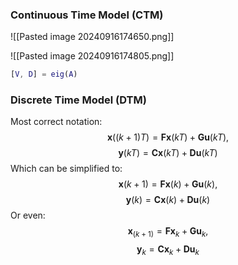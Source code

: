 ### Continuous Time Model (CTM)
![[Pasted image 20240916174650.png]]


![[Pasted image 20240916174805.png]]
```matlab
[V, D] = eig(A)
```

### Discrete Time Model (DTM)
Most correct notation:
$$\textbf{x}((k+1)T) = \textbf{Fx}(kT) + \textbf{Gu}(kT),$$
$$\textbf{y}(kT) = \textbf{Cx}(kT) + \textbf{Du}(kT)$$
Which can be simplified to:
$$\textbf{x}(k+1) = \textbf{Fx}(k) + \textbf{Gu}(k),$$
$$\textbf{y}(k) = \textbf{Cx}(k) + \textbf{Du}(k)$$
Or even:
$$\textbf{x}_{(k+1)} = \textbf{Fx}_k + \textbf{Gu}_k,$$
$$\textbf{y}_k = \textbf{Cx}_k + \textbf{Du}_k$$
